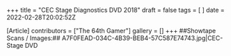 +++
title = "CEC Stage Diagnostics DVD 2018"
draft = false
tags = [ ]
date = 2022-02-28T20:02:52Z

[Article]
contributors = ["The 64th Gamer"]
gallery = []
+++
##Showtape Scans / Images:##
<gallery>
A7F0FEAD-034C-4B39-BEB4-57C587E74743.jpg|CEC-Stage DVD
</gallery>